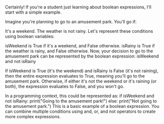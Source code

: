 Certainly! If you're a student just learning about boolean expressions, I'll start with a simple example.

Imagine you're planning to go to an amusement park. You'll go if:

It's a weekend.
The weather is not rainy.
Let's represent these conditions using boolean variables:

isWeekend is True if it's a weekend, and False otherwise.
isRainy is True if the weather is rainy, and False otherwise.
Now, your decision to go to the amusement park can be represented by the boolean expression:
isWeekend and not isRainy

If isWeekend is True (it's the weekend) and isRainy is False (it's not raining), then the entire expression evaluates to True, meaning you'll go to the amusement park. Otherwise, if either it's not the weekend or it's raining (or both), the expression evaluates to False, and you won't go.

In a programming context, this could be represented as:
if isWeekend and not isRainy:
    print("Going to the amusement park!")
else:
    print("Not going to the amusement park.")
This is a basic example of a boolean expression. You can combine multiple conditions using and, or, and not operators to create more complex expressions.